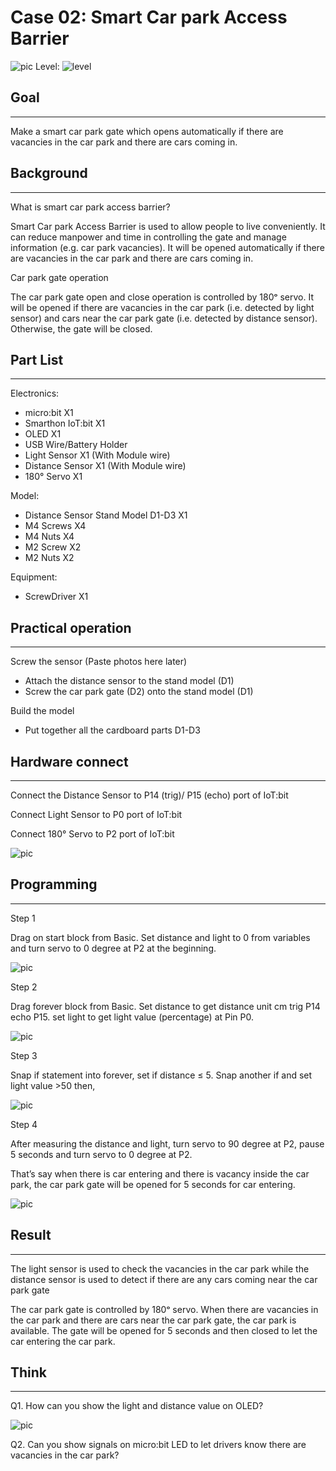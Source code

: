 # Case 02: Smart Car park Access Barrier

![pic](images/Case2_01.png)
Level: ![level](images/level2.png)

## Goal
<HR>

Make a smart car park gate which opens automatically if there are vacancies in the car park and there are cars coming in.<BR><P>

## Background
<HR>

<span id="subtitle">What is smart car park access barrier?</span><P>
Smart Car park Access Barrier is used to allow people to live conveniently. It can reduce manpower and time in controlling the gate and manage information (e.g. car park vacancies). It will be opened automatically if there are vacancies in the car park and there are cars coming in.<BR><P>

<span id="subtitle">Car park gate operation</span><P>
The car park gate open and close operation is controlled by 180ᵒ servo. It will be opened if there are vacancies in the car park (i.e. detected by light sensor) and cars near the car park gate (i.e. detected by distance sensor). Otherwise, the gate will be closed.<BR><P>

## Part List
<HR>

Electronics:
* micro:bit X1
* Smarthon IoT:bit X1
* OLED X1
* USB Wire/Battery Holder
* Light Sensor X1 (With Module wire)
* Distance Sensor X1 (With Module wire)
* 180° Servo X1

Model:
* Distance Sensor Stand Model D1-D3 X1
* M4 Screws X4
* M4 Nuts X4
* M2 Screw X2
* M2 Nuts X2

Equipment:
* ScrewDriver X1

## Practical operation
<HR>

Screw the sensor (Paste photos here later)
* Attach the distance sensor to the stand model (D1)
* Screw the car park gate (D2) onto the stand model (D1)

Build the model 
* Put together all the cardboard parts D1-D3

## Hardware connect
<HR>

Connect the Distance Sensor to P14 (trig)/ P15 (echo) port of IoT:bit<BR><P>
Connect Light Sensor to P0 port of IoT:bit<BR><P>
Connect 180° Servo to P2 port of IoT:bit<BR><P>
![pic](images/Case2/Case2_hardware.png)<P>

## Programming
<HR>

<span id="subtitle">Step 1</span><BR><P>
Drag on start block from Basic. Set distance and light to 0 from variables and turn servo to 0 degree at P2 at the beginning.<BR><P>
![pic](images/Case2/Case2_p1.png)<P>
<span id="subtitle">Step 2</span><BR><P>
Drag forever block from Basic. Set distance to get distance unit cm trig P14 echo P15. set light to get light value (percentage) at Pin P0.<BR><P>
![pic](images/Case2/Case2_p2.png)<P>
<span id="subtitle">Step 3</span><BR><P>
Snap if statement into forever, set if distance ≤ 5. Snap another if and set light value >50 then, <BR><P>
![pic](images/Case2/Case2_p3.png)<P>
<span id="subtitle">Step 4</span><BR><P>
After measuring the distance and light, turn servo to 90 degree at P2, pause 5 seconds and turn servo to 0 degree at P2. <BR><P>
That’s say when there is car entering and there is vacancy inside the car park, the car park gate will be opened for 5 seconds for car entering.<BR><P>
![pic](images/Case2/Case2_p4.png)<P>

## Result
<HR>

The light sensor is used to check the vacancies in the car park while the distance sensor is used to detect if there are any cars coming near the car park gate<BR><P>
The car park gate is controlled by 180ᵒ servo. When there are vacancies in the car park and there are cars near the car park gate, the car park is available. The gate will be opened for 5 seconds and then closed to let the car entering the car park.<BR><P>


## Think
<HR>

Q1. How can you show the light and distance value on OLED?<BR><P>
![pic](images/Case2/Case2_think.png)<P>
Q2. Can you show signals on micro:bit LED to let drivers know there are vacancies in the car park?<BR><P>

